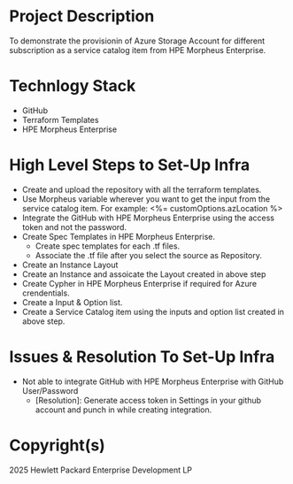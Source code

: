 # Project Description
To demonstrate the provisionin of Azure Storage Account for different subscription as a service catalog item from HPE Morpheus Enterprise.

# Technlogy Stack
* GitHub
* Terraform Templates
* HPE Morpheus Enterprise

# High Level Steps to Set-Up Infra
* Create and upload the repository with all the terraform templates.
* Use Morpheus variable wherever you want to get the input from the service catalog item. For example: <%= customOptions.azLocation %>
* Integrate the GitHub with HPE Morpheus Enterprise using the access token and not the password.
* Create Spec Templates in HPE Morpheus Enterprise.
    * Create spec templates for each .tf files.
    * Associate the .tf file after you select the source as Repository.
* Create an Instance Layout
* Create an Instance and assoicate the Layout created in above step
* Create Cypher in HPE Morpheus Enterprise if required for Azure crendentials.
* Create a Input & Option list.
* Create a Service Catalog item using the inputs and option list created in above step.

# Issues & Resolution To Set-Up Infra
* Not able to integrate GitHub with HPE Morpheus Enterprise with GitHub User/Password
    * [Resolution]: Generate access token in Settings in your github account and punch in while creating integration.

# Copyright(s)
2025 Hewlett Packard Enterprise Development LP